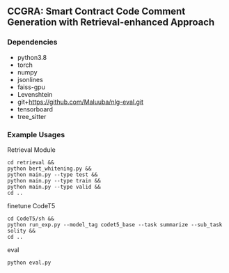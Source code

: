 ## CCGRA: Smart Contract Code Comment Generation with Retrieval-enhanced Approach

### Dependencies
* python3.8
* torch
* numpy
* jsonlines
* faiss-gpu
* Levenshtein
* git+https://github.com/Maluuba/nlg-eval.git
* tensorboard
* tree_sitter

### Example Usages
Retrieval Module
```shell
cd retrieval && 
python bert_whitening.py && 
python main.py --type test && 
python main.py --type train &&
python main.py --type valid &&
cd ..
```

finetune CodeT5
```shell
cd CodeT5/sh && 
python run_exp.py --model_tag codet5_base --task summarize --sub_task solity && 
cd ..
```

eval
```shell
python eval.py
```




